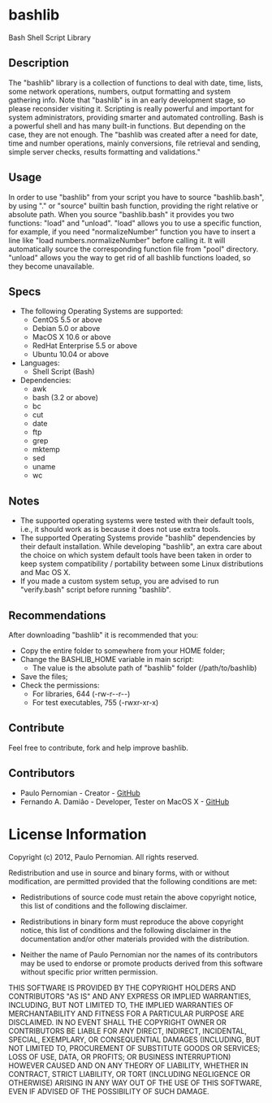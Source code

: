 bashlib
=======

   Bash Shell Script Library


## Description
   The "bashlib" library is a collection of functions to deal with date, time, lists, some network operations, numbers, output formatting and system gathering info.
   Note that "bashlib" is in an early development stage, so please reconsider visiting it.
   Scripting is really powerful and important for system administrators, providing smarter and automated controlling.
   Bash is a powerful shell and has many built-in functions. But depending on the case, they are not enough.
   The "bashlib was created after a need for date, time and number operations, mainly conversions, file retrieval and sending, simple server checks, results formatting and validations."

## Usage
   In order to use "bashlib" from your script you have to source "bashlib.bash", by using "." or "source" builtin bash function, providing the right relative or absolute path.
   When you source "bashlib.bash" it provides you two functions: "load" and "unload".
   "load" allows you to use a specific function, for example, if you need "normalizeNumber" function you have to insert a line like "load numbers.normalizeNumber" before calling it. It will automatically source the corresponding function file from "pool" directory.
   "unload" allows you the way to get rid of all bashlib functions loaded, so they become unavailable.
   

## Specs
* The following Operating Systems are supported:
   * CentOS 5.5 or above
   * Debian 5.0 or above
   * MacOS X 10.6 or above
   * RedHat Enterprise 5.5 or above
   * Ubuntu 10.04 or above
* Languages:
   * Shell Script (Bash)
* Dependencies:
   * awk
   * bash (3.2 or above)
   * bc
   * cut
   * date
   * ftp
   * grep
   * mktemp
   * sed
   * uname
   * wc

## Notes
   * The supported operating systems were tested with their default tools, i.e., it should work as is because it does not use extra tools.
   * The supported Operating Systems provide "bashlib" dependencies by their default installation. While developing "bashlib", an extra care about the choice on which system default tools have been taken in order to keep system compatibility / portability between some Linux distributions and Mac OS X.
   * If you made a custom system setup, you are advised to run "verify.bash" script before running "bashlib".

## Recommendations
   After downloading "bashlib" it is recommended that you:
   - Copy the entire folder to somewhere from your HOME folder;
   - Change the BASHLIB_HOME variable in main script:
      - The value is the absolute path of "bashlib" folder (/path/to/bashlib)
   - Save the files;
   - Check the permissions:
      - For libraries, 644 (-rw-r--r--)
      - For test executables, 755 (-rwxr-xr-x)

## Contribute
   Feel free to contribute, fork and help improve bashlib.

## Contributors
   - Paulo Pernomian - Creator - [GitHub](https://github.com/pernomian)
   - Fernando A. Damião - Developer, Tester on MacOS X - [GitHub](https://github.com/fadamiao)


License Information
===================

Copyright (c) 2012, Paulo Pernomian.
All rights reserved.

Redistribution and use in source and binary forms, with or without modification,
are permitted provided that the following conditions are met:

* Redistributions of source code must retain the above copyright notice,
this list of conditions and the following disclaimer.

* Redistributions in binary form must reproduce the above copyright notice,
this list of conditions and the following disclaimer in the documentation
and/or other materials provided with the distribution.

* Neither the name of Paulo Pernomian nor the names of its
contributors may be used to endorse or promote products derived from this
software without specific prior written permission.

THIS SOFTWARE IS PROVIDED BY THE COPYRIGHT HOLDERS AND CONTRIBUTORS "AS IS" AND
ANY EXPRESS OR IMPLIED WARRANTIES, INCLUDING, BUT NOT LIMITED TO, THE IMPLIED
WARRANTIES OF MERCHANTABILITY AND FITNESS FOR A PARTICULAR PURPOSE ARE
DISCLAIMED. IN NO EVENT SHALL THE COPYRIGHT OWNER OR CONTRIBUTORS BE LIABLE FOR
ANY DIRECT, INDIRECT, INCIDENTAL, SPECIAL, EXEMPLARY, OR CONSEQUENTIAL DAMAGES
(INCLUDING, BUT NOT LIMITED TO, PROCUREMENT OF SUBSTITUTE GOODS OR SERVICES;
LOSS OF USE, DATA, OR PROFITS; OR BUSINESS INTERRUPTION) HOWEVER CAUSED AND ON
ANY THEORY OF LIABILITY, WHETHER IN CONTRACT, STRICT LIABILITY, OR TORT
(INCLUDING NEGLIGENCE OR OTHERWISE) ARISING IN ANY WAY OUT OF THE USE OF THIS
SOFTWARE, EVEN IF ADVISED OF THE POSSIBILITY OF SUCH DAMAGE.

